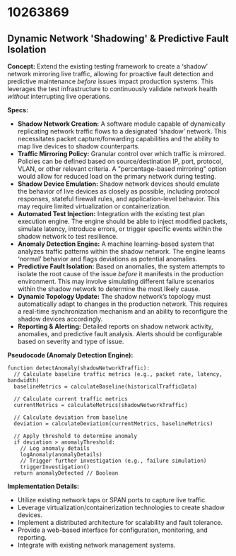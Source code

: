 # 10263869

## Dynamic Network 'Shadowing' & Predictive Fault Isolation

**Concept:** Extend the existing testing framework to create a ‘shadow’ network mirroring live traffic, allowing for proactive fault detection and predictive maintenance *before* issues impact production systems. This leverages the test infrastructure to continuously validate network health *without* interrupting live operations.

**Specs:**

*   **Shadow Network Creation:** A software module capable of dynamically replicating network traffic flows to a designated ‘shadow’ network. This necessitates packet capture/forwarding capabilities and the ability to map live devices to shadow counterparts.
*   **Traffic Mirroring Policy:** Granular control over which traffic is mirrored. Policies can be defined based on source/destination IP, port, protocol, VLAN, or other relevant criteria.  A "percentage-based mirroring" option would allow for reduced load on the primary network during testing.
*   **Shadow Device Emulation:** Shadow network devices should emulate the behavior of live devices as closely as possible, including protocol responses, stateful firewall rules, and application-level behavior. This may require limited virtualization or containerization.
*   **Automated Test Injection:** Integration with the existing test plan execution engine. The engine should be able to inject modified packets, simulate latency, introduce errors, or trigger specific events within the shadow network to test resilience.
*   **Anomaly Detection Engine:** A machine learning-based system that analyzes traffic patterns within the shadow network. The engine learns ‘normal’ behavior and flags deviations as potential anomalies.
*   **Predictive Fault Isolation:** Based on anomalies, the system attempts to isolate the root cause of the issue *before* it manifests in the production environment. This may involve simulating different failure scenarios within the shadow network to determine the most likely cause.
*   **Dynamic Topology Update:** The shadow network’s topology must automatically adapt to changes in the production network. This requires a real-time synchronization mechanism and an ability to reconfigure the shadow devices accordingly.
*   **Reporting & Alerting:**  Detailed reports on shadow network activity, anomalies, and predictive fault analysis.  Alerts should be configurable based on severity and type of issue.

**Pseudocode (Anomaly Detection Engine):**

```
function detectAnomaly(shadowNetworkTraffic):
  // Calculate baseline traffic metrics (e.g., packet rate, latency, bandwidth)
  baselineMetrics = calculateBaseline(historicalTrafficData)

  // Calculate current traffic metrics
  currentMetrics = calculateMetrics(shadowNetworkTraffic)

  // Calculate deviation from baseline
  deviation = calculateDeviation(currentMetrics, baselineMetrics)

  // Apply threshold to determine anomaly
  if deviation > anomalyThreshold:
    // Log anomaly details
    logAnomaly(anomalyDetails)
    // Trigger further investigation (e.g., failure simulation)
    triggerInvestigation()
  return anomalyDetected // Boolean
```

**Implementation Details:**

*   Utilize existing network taps or SPAN ports to capture live traffic.
*   Leverage virtualization/containerization technologies to create shadow devices.
*   Implement a distributed architecture for scalability and fault tolerance.
*   Provide a web-based interface for configuration, monitoring, and reporting.
*   Integrate with existing network management systems.